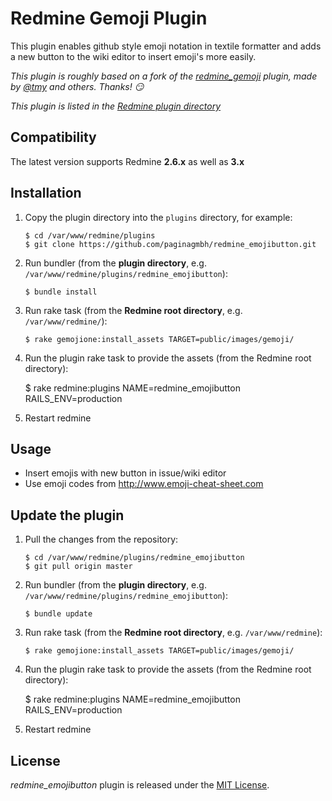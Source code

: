 Redmine Gemoji Plugin
=====================

This plugin enables github style emoji notation in textile formatter and adds a new button to the wiki editor to insert emoji's more easily.

*This plugin is roughly based on a fork of the [redmine_gemoji](https://github.com/tmy/redmine_gemoji) plugin, made by [@tmy](https://github.com/tmy/) and others. Thanks! :smirk:*

*This plugin is listed in the [Redmine plugin directory](http://www.redmine.org/plugins/redmine_emojibutton)*


Compatibility
-------------

The latest version supports Redmine **2.6.x** as well as **3.x**



Installation
------------

 1. Copy the plugin directory into the `plugins` directory, for example:

        $ cd /var/www/redmine/plugins
        $ git clone https://github.com/paginagmbh/redmine_emojibutton.git

 2. Run bundler (from the **plugin directory**, e.g. `/var/www/redmine/plugins/redmine_emojibutton`):

        $ bundle install

 3. Run rake task (from the **Redmine root directory**, e.g. `/var/www/redmine/`):

        $ rake gemojione:install_assets TARGET=public/images/gemoji/

 4.  Run the plugin rake task to provide the assets (from the Redmine root directory):

        $ rake redmine:plugins NAME=redmine_emojibutton RAILS_ENV=production

 5. Restart redmine


Usage
-----

* Insert emojis with new button in issue/wiki editor
* Use emoji codes from http://www.emoji-cheat-sheet.com



Update the plugin
-----------------

 1. Pull the changes from the repository:

        $ cd /var/www/redmine/plugins/redmine_emojibutton
        $ git pull origin master

 2. Run bundler (from the **plugin directory**, e.g. `/var/www/redmine/plugins/redmine_emojibutton`):

        $ bundle update

 3. Run rake task (from the **Redmine root directory**, e.g. `/var/www/redmine`):

        $ rake gemojione:install_assets TARGET=public/images/gemoji/

 4.  Run the plugin rake task to provide the assets (from the Redmine root directory):

        $ rake redmine:plugins NAME=redmine_emojibutton RAILS_ENV=production

 5. Restart redmine


License
-------

*redmine_emojibutton* plugin is released under the [MIT License](LICENCE).
